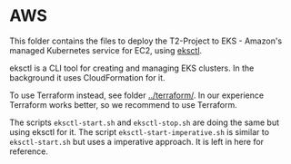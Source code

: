 # AWS

This folder contains the files to deploy the T2-Project to EKS - Amazon's managed Kubernetes service for EC2, using [eksctl](https://eksctl.io/).

eksctl is a CLI tool for creating and managing EKS clusters. In the background it uses CloudFormation for it.

To use Terraform instead, see folder [../terraform/](../terraform/).
In our experience Terraform works better, so we recommend to use Terraform.

The scripts `eksctl-start.sh` and `eksctl-stop.sh` are doing the same but using eksctl for it.
The script `eksctl-start-imperative.sh` is similar to `eksctl-start.sh` but uses a imperative approach. It is left in here for reference.
